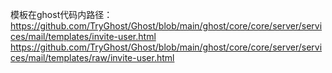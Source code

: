 模板在ghost代码内路径：
                    https://github.com/TryGhost/Ghost/blob/main/ghost/core/core/server/services/mail/templates/invite-user.html
                    https://github.com/TryGhost/Ghost/blob/main/ghost/core/core/server/services/mail/templates/raw/invite-user.html
